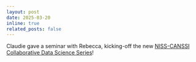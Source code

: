 ```yaml
---
layout: post
date: 2025-03-20
inline: true
related_posts: false
---
```


Claudie gave a seminar with Rebecca, kicking-off the new [NISS-CANSSI Collaborative Data Science Series](https://www.niss.org/news/kicking-niss-canssi-collaborative-data-science-series-climate-change-through-statistical-lens)!

